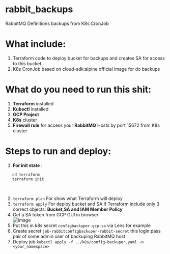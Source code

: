 # rabbit_backups
RabbitMQ Definitions backups from K8s CronJob

# What include:

1. Terraform code to deploy bucket for backups and creates SA for access to this bucket
2. K8s CronJob based on cloud-sdk:alpine official image for do backups

# What do you need to run this shit:

1. **Terraform** installed
2. **Kubectl** installed
3. **GCP Project**
4. **K8s** cluster
5. **Firewall rule** for access your **RabbitMQ** Hosts by port 15672 from K8s cluster

# Steps to run and deploy:
1.   **For init state** :
   ```
      cd terraform
      terraform init
   ``` 
   <br>
   
2. `` terraform plan `` For show what Terraform will deploy
3. `` terraform apply `` For deploy bucket and SA if Terraform include only 3 correct objects: **Bucket,SA and IAM Member Policy**
4. Get a SA token from GCP GUI in browser <br>
![image](https://user-images.githubusercontent.com/87787051/226133515-422f7c9f-5c01-459e-a4e6-0852b192366b.png)
5. Put this in k8s secret ``configbackuper-gcp-sa`` via Lens for example
6. Create secret ``job-rabbitconfigbackuper-rabbit-secret`` this login:pass pair of some admin user of backuping RabbitMQ host
7. Deploy job ``kubectl apply -f ../k8s/config-backuper.yaml -n <your_namespace>``
